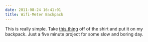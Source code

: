 ```yaml
---
date: 2011-08-24 16:41:01
title: Wifi-Meter Backpack
---
```


This is really simple. Take [this thing](http://www.thinkgeek.com/tshirts-apparel/interactive/991e/) off of the shirt and put it on my backpack. Just a five minute project for some slow and boring day.
